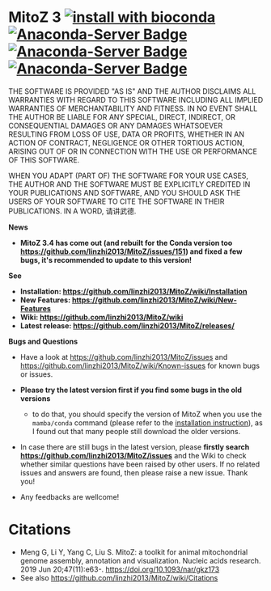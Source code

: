 # MitoZ 3 [![install with bioconda](https://img.shields.io/badge/install%20with-bioconda-brightgreen.svg?style=flat)](http://bioconda.github.io/recipes/mitoz/README.html)  [![Anaconda-Server Badge](https://anaconda.org/bioconda/mitoz/badges/version.svg)](https://anaconda.org/bioconda/mitoz) [![Anaconda-Server Badge](https://anaconda.org/bioconda/mitoz/badges/latest_release_date.svg)](https://anaconda.org/bioconda/mitoz) [![Anaconda-Server Badge](https://anaconda.org/bioconda/mitoz/badges/downloads.svg)](https://anaconda.org/bioconda/mitoz)

THE SOFTWARE IS PROVIDED "AS IS" AND THE AUTHOR DISCLAIMS ALL WARRANTIES WITH
REGARD TO THIS SOFTWARE INCLUDING ALL IMPLIED WARRANTIES OF MERCHANTABILITY
AND FITNESS. IN NO EVENT SHALL THE AUTHOR BE LIABLE FOR ANY SPECIAL, DIRECT,
INDIRECT, OR CONSEQUENTIAL DAMAGES OR ANY DAMAGES WHATSOEVER RESULTING FROM
LOSS OF USE, DATA OR PROFITS, WHETHER IN AN ACTION OF CONTRACT, NEGLIGENCE
OR OTHER TORTIOUS ACTION, ARISING OUT OF OR IN CONNECTION WITH THE USE OR
PERFORMANCE OF THIS SOFTWARE.

WHEN YOU ADAPT (PART OF) THE SOFTWARE FOR YOUR USE CASES, THE AUTHOR AND
THE SOFTWARE MUST BE EXPLICITLY CREDITED IN YOUR PUBLICATIONS AND SOFTWARE,
AND YOU SHOULD ASK THE USERS OF YOUR SOFTWARE TO CITE THE SOFTWARE IN
THEIR PUBLICATIONS. IN A WORD, 请讲武德.

**News**
- **MitoZ 3.4 has come out (and rebuilt for the Conda version too https://github.com/linzhi2013/MitoZ/issues/151) and fixed a few bugs, it's recommended to update to this version!**


**See**
- **Installation: https://github.com/linzhi2013/MitoZ/wiki/Installation**
- **New Features: https://github.com/linzhi2013/MitoZ/wiki/New-Features**
- **Wiki: https://github.com/linzhi2013/MitoZ/wiki**
- **Latest release: https://github.com/linzhi2013/MitoZ/releases/**


**Bugs and Questions**
- Have a look at https://github.com/linzhi2013/MitoZ/issues and https://github.com/linzhi2013/MitoZ/wiki/Known-issues for known bugs or issues.

- **Please try the latest version first if you find some bugs in the old versions**
	- to do that, you should specify the version of MitoZ when you use the `mamba/conda` command (please refer to the [installation instruction](https://github.com/linzhi2013/MitoZ/wiki/Installation)), as I found out that many people still download the older versions.

- In case there are still bugs in the latest version, please **firstly search https://github.com/linzhi2013/MitoZ/issues** and the Wiki to check whether similar questions have been raised by other users. If no related issues and answers are found, then please raise a new issue. Thank you!

- Any feedbacks are wellcome!


# Citations
- Meng G, Li Y, Yang C, Liu S. MitoZ: a toolkit for animal mitochondrial genome assembly, annotation and visualization. Nucleic acids research. 2019 Jun 20;47(11):e63-. https://doi.org/10.1093/nar/gkz173
- See also https://github.com/linzhi2013/MitoZ/wiki/Citations
